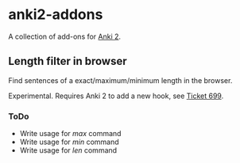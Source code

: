 # anki2-addons

A collection of add-ons for [Anki 2](http://http://ankisrs.net/).

## Length filter in browser

Find sentences of a exact/maximum/minimum length in the browser.

Experimental. Requires Anki 2 to add a new hook, see [Ticket 699](https://anki.lighthouseapp.com/projects/100923-ankidesktop/tickets/699-add-hook-for-search-command).

### ToDo

* Write usage for *max* command
* Write usage for *min* command
* Write usage for *len* command

